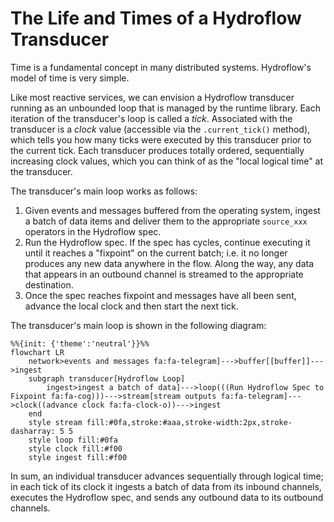 # The Life and Times of a Hydroflow Transducer
Time is a fundamental concept in many distributed systems. Hydroflow's model of time is very simple.

Like most reactive services, we can envision a Hydroflow transducer running as an unbounded loop that is managed 
by the runtime library. Each iteration of the transducer's loop is called a *tick*. Associated with the transducer is 
a *clock* value (accessible via the `.current_tick()` method), which tells you how many ticks were executed 
by this transducer prior to the current tick. Each transducer produces totally ordered, sequentially increasing clock values, 
which you can think of as the "local logical time" at the transducer.

The transducer's main loop works as follows:
1. Given events and messages buffered from the operating system, ingest a batch of data items and deliver them to the appropriate `source_xxx` operators in the Hydroflow spec.
2. Run the Hydroflow spec. If the spec has cycles, continue executing it until it reaches a "fixpoint" on the current batch; i.e. it no longer produces any new data anywhere in the flow. Along the way, any data that appears in an outbound channel is streamed to the appropriate destination.
3. Once the spec reaches fixpoint and messages have all been sent, advance the local clock and then start the next tick.

The transducer's main loop is shown in the following diagram:

```mermaid
%%{init: {'theme':'neutral'}}%%
flowchart LR
    network>events and messages fa:fa-telegram]--->buffer[[buffer]]--->ingest
    subgraph transducer[Hydroflow Loop]
        ingest>ingest a batch of data]--->loop(((Run Hydroflow Spec to Fixpoint fa:fa-cog)))--->stream[stream outputs fa:fa-telegram]--->clock((advance clock fa:fa-clock-o))--->ingest
    end
    style stream fill:#0fa,stroke:#aaa,stroke-width:2px,stroke-dasharray: 5 5
    style loop fill:#0fa
    style clock fill:#f00
    style ingest fill:#f00
```

In sum, an individual transducer advances sequentially through logical time; in each tick of its clock it ingests a batch of data from its inbound channels, executes the Hydroflow spec, and sends any outbound data to its outbound channels.